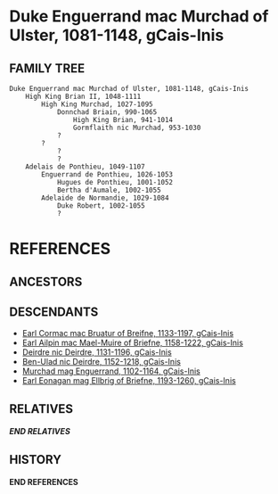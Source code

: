 # Duke Enguerrand mac Murchad of Ulster, 1081-1148, gCais-Inis

## FAMILY TREE
```
Duke Enguerrand mac Murchad of Ulster, 1081-1148, gCais-Inis
    High King Brian II, 1048-1111
        High King Murchad, 1027-1095
            Donnchad Briain, 990-1065
                High King Brian, 941-1014
                Gormflaith nic Murchad, 953-1030
            ?
        ?
            ?
            ?
    Adelais de Ponthieu, 1049-1107
        Enguerrand de Ponthieu, 1026-1053
            Hugues de Ponthieu, 1001-1052
            Bertha d'Aumale, 1002-1055
        Adelaide de Normandie, 1029-1084
            Duke Robert, 1002-1055
            ?
```


# REFERENCES

## ANCESTORS

## DESCENDANTS
* [Earl Cormac mac Bruatur of Breifne, 1133-1197, gCais-Inis](cormac_mac_bruatur_1133.md)
* [Earl Ailpin mac Mael-Muire of Briefne, 1158-1222, gCais-Inis](ailpin_mac_mael-muire_1158.md)
* [Deirdre nic Deirdre, 1131-1196, gCais-Inis](deirdre_nic_deirdre_1131.md)
* [Ben-Ulad nic Deirdre, 1152-1218, gCais-Inis](ben-ulad_nic_deirdre_1152.md)
* [Murchad mag Enguerrand, 1102-1164, gCais-Inis](murchad_mag_enguerrand_1102.md)
* [Earl Eonagan mag Ellbrig of Briefne, 1193-1260, gCais-Inis](eonagan_mag_ellbrig_1193.md)

## RELATIVES

##### END RELATIVES 
## HISTORY

#### END REFERENCES
